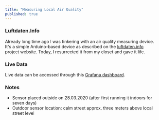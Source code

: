 ```yaml
---
title: "Measuring Local Air Quality"
published: true
---
```


### Luftdaten.Info

Already long time ago I was tinkering with an air quality measuring device. It's a simple Arduino-based device as described on the [luftdaten.info](https://luftdaten.info/) project website. Today, I resurrected it from my closet and gave it life.

### Live Data

Live data can be accessed through this [Grafana dashboard](https://api-rrd.madavi.de/grafana/d/GUaL5aZMz/pm-sensors?orgId=1&var-chipID=esp8266-2634858&theme=light&from=1595835409544&to=1595857009544).

### Notes

- Sensor placed outside on 28.03.2020 (after first running it indoors for seven days) 
- Outdoor sensor location: calm street approx. three meters above local street level
